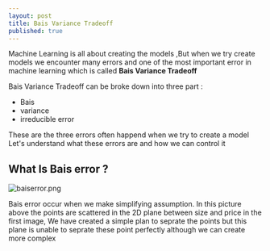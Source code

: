 ```yaml
---
layout: post
title: Bais Variance Tradeoff
published: true
---
```

Machine Learning is all about creating the models ,But when we try create models we encounter many errors and one of the most important error in machine learning which is called **Bais Variance Tradeoff**

Bais Variance Tradeoff can be broke down into three part :
- Bais
- variance
- irreducible error

These are the three errors often happend when we try to create a model
Let's understand what these  errors are and how we can control it

## What Is Bais error ?
![baiserror.png]({{site.baseurl}}/_posts/baiserror.png)

Bais error occur when we make simplifying assumption.
In this picture above the points are scattered in the 2D plane between size and price in the first image, We have created a simple plan to seprate the points but this plane is unable to seprate these point perfectly although we can create more complex 






